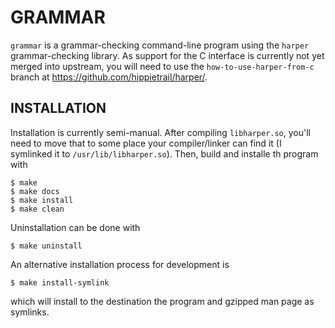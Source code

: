 # GRAMMAR
`grammar` is a grammar-checking command-line program using the `harper` grammar-checking library.
As support for the C interface is currently not yet merged into upstream, you will need to use the `how-to-use-harper-from-c` branch at https://github.com/hippietrail/harper/.

## INSTALLATION
Installation is currently semi-manual.
After compiling `libharper.so`, you'll need to move that to some place your compiler/linker can find it (I symlinked it to `/usr/lib/libharper.so`).
Then, build and installe th program with
```
$ make
$ make docs
$ make install
$ make clean
```

Uninstallation can be done with
```
$ make uninstall
```

An alternative installation process for development is
```
$ make install-symlink
```
which will install to the destination the program and gzipped man page as symlinks.
